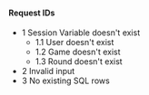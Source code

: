 ﻿#### Request IDs

* 1 Session Variable doesn't exist
	* 1.1 User doesn't exist
	* 1.2 Game doesn't exist
	* 1.3 Round doesn't exist
* 2 Invalid input
* 3 No existing SQL rows